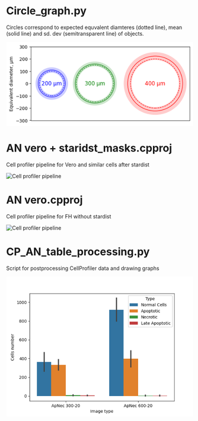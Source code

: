 # Circle_graph.py

Circles correspond to expected equvalent diamteres (dotted line), mean (solid line) and sd. dev (semitransparent line) of objects.

![Circle graph](./Thumbnails/Circle%20graph.png)

# AN vero + staridst_masks.cpproj

Cell profiler pipeline for Vero and similar cells after stardist

![Cell profiler pipeline](./Thumbnails/Cells%20AN%20after%20CP.png)

# AN vero.cpproj

Cell profiler pipeline for FH without stardist

![Cell profiler pipeline](./Thumbnails/FH%20segmentation.png)

# CP_AN_table_processing.py

Script for postprocessing CellProfiler data and drawing graphs

![Cell profiler pipeline](./Thumbnails/Cells_counted_seaborn.png)


